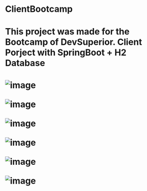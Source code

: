 # ClientBootcamp

<h1><BOOTCAMP DEVSUPERIOR/h1>
<h4>This project was made for the Bootcamp of DevSuperior. Client Porject with SpringBoot + H2 Database</h4>

<div>

![image](https://user-images.githubusercontent.com/64970716/119271395-b2610e80-bbd7-11eb-9baa-5fa52d60189f.png)

![image](https://user-images.githubusercontent.com/64970716/119271420-c9076580-bbd7-11eb-844e-df5a20cd30f1.png)

![image](https://user-images.githubusercontent.com/64970716/119271432-e0dee980-bbd7-11eb-87c1-650a7de28bce.png)

![image](https://user-images.githubusercontent.com/64970716/119271450-f227f600-bbd7-11eb-93d3-fb6717b0070f.png)

![image](https://user-images.githubusercontent.com/64970716/119271465-0835b680-bbd8-11eb-9d31-972b9e7af490.png)

![image](https://user-images.githubusercontent.com/64970716/119271473-184d9600-bbd8-11eb-8489-6e810440d8c5.png)


</div>
